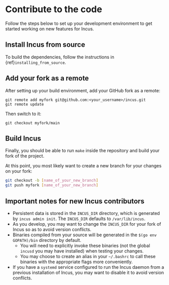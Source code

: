 # Contribute to the code

Follow the steps below to set up your development environment to get started working on new features for Incus.

## Install Incus from source

To build the dependencies, follow the instructions in {ref}`installing_from_source`.

## Add your fork as a remote

After setting up your build environment, add your GitHub fork as a remote:

    git remote add myfork git@github.com:<your_username>/incus.git
    git remote update

Then switch to it:

    git checkout myfork/main

## Build Incus

Finally, you should be able to run `make` inside the repository and build your fork of the project.

At this point, you most likely want to create a new branch for your changes on your fork:

```bash
git checkout -b [name_of_your_new_branch]
git push myfork [name_of_your_new_branch]
```

## Important notes for new Incus contributors

- Persistent data is stored in the `INCUS_DIR` directory, which is generated by `incus admin init`.
  The `INCUS_DIR` defaults to `/var/lib/incus`.
- As you develop, you may want to change the `INCUS_DIR` for your fork of Incus so as to avoid version conflicts.
- Binaries compiled from your source will be generated in the `$(go env GOPATH)/bin` directory by default.
   - You will need to explicitly invoke these binaries (not the global `incusd` you may have installed) when testing your changes.
   - You may choose to create an alias in your `~/.bashrc` to call these binaries with the appropriate flags more conveniently.
- If you have a `systemd` service configured to run the Incus daemon from a previous installation of Incus, you may want to disable it to avoid version conflicts.
